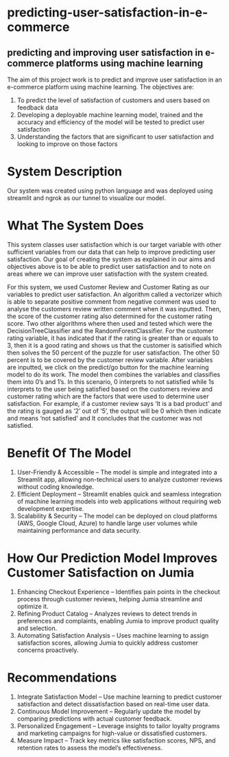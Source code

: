 # predicting-user-satisfaction-in-e-commerce
## predicting and improving user satisfaction in e-commerce platforms using machine learning
The aim of this project work is to predict and improve user satisfaction in an e-commerce platform using machine learning.
The objectives are:
1. To predict the level of satisfaction of customers and users based on feedback data
2. Developing a deployable machine learning model, trained and the accuracy and efficiency of the model will be tested to predict user satisfaction
3. Understanding the factors that are significant to user satisfaction and looking to improve on those factors 
# System Description
Our system was created using python language and was deployed using streamlit and ngrok as our tunnel to visualize our model.
# What The System Does
This system classes user satisfaction which is our target variable with other sufficient variables from our data that can help to improve predicting user satisfaction.
Our goal of creating the system as explained in our aims and objectives above is to be able to predict user satisfaction and to note on areas where we can improve user satisfaction with the system created.

For this system, we used Customer Review and Customer Rating as our variables to predict user satisfaction.
An algorithm called a vectorizer which is able to separate positive comment from negative comment was used to analyse the customers review written comment when it was inputted.
  Then, the score of the customer rating also determined for the customer rating score. Two other algorithms where then used and tested which were the DecisionTreeClassifier and the RandomForestClassifier.
For the customer rating variable, it has indicated that if the rating is greater than or equals to 3, then it is a good rating and shows us that the customer is satisified which then solves the 50 percent of the puzzle for user satisfaction. The other 50 percent is to be covered by the customer review variable.
  After variables are inputted, we click on the predict/go button  for the machine learning model to do its work. The model then combines the variables and classifies them into 0’s and 1’s. In this scenario, 0 interprets to not satisfied while 1s interprets to the user being satisfied based on the customers review and customer rating which are the factors that were used to determine user satisfaction. 
  For example, if a customer review says ‘It is a bad product’ and the rating is gauged as ‘2’ out of ‘5’, the output will be 0 which then indicate and means ‘not satisfied’ and It concludes that the customer was not satisfied.
# Benefit Of The Model 
1.	User-Friendly & Accessible – The model is simple and integrated into a Streamlit app, allowing non-technical users to analyze customer reviews without coding knowledge.
2.	Efficient Deployment – Streamlit enables quick and seamless integration of machine learning models into web applications without requiring web development expertise.
3.	Scalability & Security – The model can be deployed on cloud platforms (AWS, Google Cloud, Azure) to handle large user volumes while maintaining performance and data security.
# How Our Prediction Model Improves Customer Satisfaction on Jumia
1. Enhancing Checkout Experience – Identifies pain points in the checkout process through customer reviews, helping Jumia streamline and optimize it.  
2. Refining Product Catalog – Analyzes reviews to detect trends in preferences and complaints, enabling Jumia to improve product quality and selection.   
3. Automating Satisfaction Analysis – Uses machine learning to assign satisfaction scores, allowing Jumia to quickly address customer concerns proactively.

# Recommendations
 1. Integrate Satisfaction Model – Use machine learning to predict customer satisfaction and detect dissatisfaction based on real-time user data.
 2. Continuous Model Improvement – Regularly update the model by comparing predictions with actual customer feedback. 
 3. Personalized Engagement – Leverage insights to tailor loyalty programs and marketing campaigns for high-value or dissatisfied customers.    
 4. Measure Impact – Track key metrics like satisfaction scores, NPS, and retention rates to assess the model’s effectiveness.

